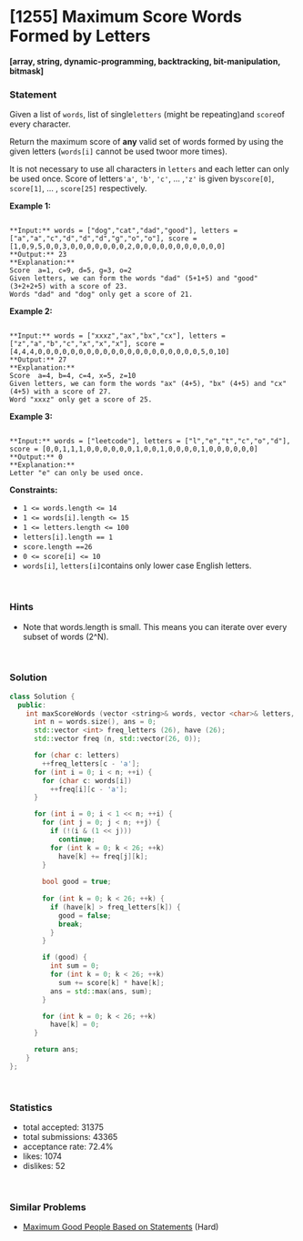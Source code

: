 # [1255] Maximum Score Words Formed by Letters

**[array, string, dynamic-programming, backtracking, bit-manipulation, bitmask]**

### Statement

Given a list of `words`, list of single`letters` (might be repeating)and `score`of every character.

Return the maximum score of **any** valid set of words formed by using the given letters (`words[i]` cannot be used twoor more times).

It is not necessary to use all characters in `letters` and each letter can only be used once. Score of letters`'a'`, `'b'`, `'c'`, ... ,`'z'` is given by`score[0]`, `score[1]`, ... , `score[25]` respectively.


**Example 1:**

```

**Input:** words = ["dog","cat","dad","good"], letters = ["a","a","c","d","d","d","g","o","o"], score = [1,0,9,5,0,0,3,0,0,0,0,0,0,0,2,0,0,0,0,0,0,0,0,0,0,0]
**Output:** 23
**Explanation:**
Score  a=1, c=9, d=5, g=3, o=2
Given letters, we can form the words "dad" (5+1+5) and "good" (3+2+2+5) with a score of 23.
Words "dad" and "dog" only get a score of 21.
```

**Example 2:**

```

**Input:** words = ["xxxz","ax","bx","cx"], letters = ["z","a","b","c","x","x","x"], score = [4,4,4,0,0,0,0,0,0,0,0,0,0,0,0,0,0,0,0,0,0,0,0,5,0,10]
**Output:** 27
**Explanation:**
Score  a=4, b=4, c=4, x=5, z=10
Given letters, we can form the words "ax" (4+5), "bx" (4+5) and "cx" (4+5) with a score of 27.
Word "xxxz" only get a score of 25.
```

**Example 3:**

```

**Input:** words = ["leetcode"], letters = ["l","e","t","c","o","d"], score = [0,0,1,1,1,0,0,0,0,0,0,1,0,0,1,0,0,0,0,1,0,0,0,0,0,0]
**Output:** 0
**Explanation:**
Letter "e" can only be used once.
```

**Constraints:**
* `1 <= words.length <= 14`
* `1 <= words[i].length <= 15`
* `1 <= letters.length <= 100`
* `letters[i].length == 1`
* `score.length ==26`
* `0 <= score[i] <= 10`
* `words[i]`, `letters[i]`contains only lower case English letters.


<br />

### Hints

- Note that words.length is small. This means you can iterate over every subset of words (2^N).

<br />

### Solution

```cpp
class Solution {
  public:
    int maxScoreWords (vector <string>& words, vector <char>& letters, vector <int>& score) {
      int n = words.size(), ans = 0;
      std::vector <int> freq_letters (26), have (26);
      std::vector freq (n, std::vector(26, 0));

      for (char c: letters)
        ++freq_letters[c - 'a'];
      for (int i = 0; i < n; ++i) {
        for (char c: words[i])
          ++freq[i][c - 'a'];
      }

      for (int i = 0; i < 1 << n; ++i) {
        for (int j = 0; j < n; ++j) {
          if (!(i & (1 << j)))
            continue;
          for (int k = 0; k < 26; ++k)
            have[k] += freq[j][k];
        }
        
        bool good = true;
        
        for (int k = 0; k < 26; ++k) {
          if (have[k] > freq_letters[k]) {
            good = false;
            break;
          }
        }

        if (good) {
          int sum = 0;
          for (int k = 0; k < 26; ++k)
            sum += score[k] * have[k];
          ans = std::max(ans, sum);
        }

        for (int k = 0; k < 26; ++k)
          have[k] = 0;
      }

      return ans;
    }
};
```

<br />

### Statistics

- total accepted: 31375
- total submissions: 43365
- acceptance rate: 72.4%
- likes: 1074
- dislikes: 52

<br />

### Similar Problems

- [Maximum Good People Based on Statements](https://leetcode.com/problems/maximum-good-people-based-on-statements) (Hard)
